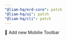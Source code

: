 ```yaml
---
"@liam-hq/erd-core": patch
"@liam-hq/ui": patch
"@liam-hq/cli": patch
---
```


🚸 Add new Mobilie Toolbar
